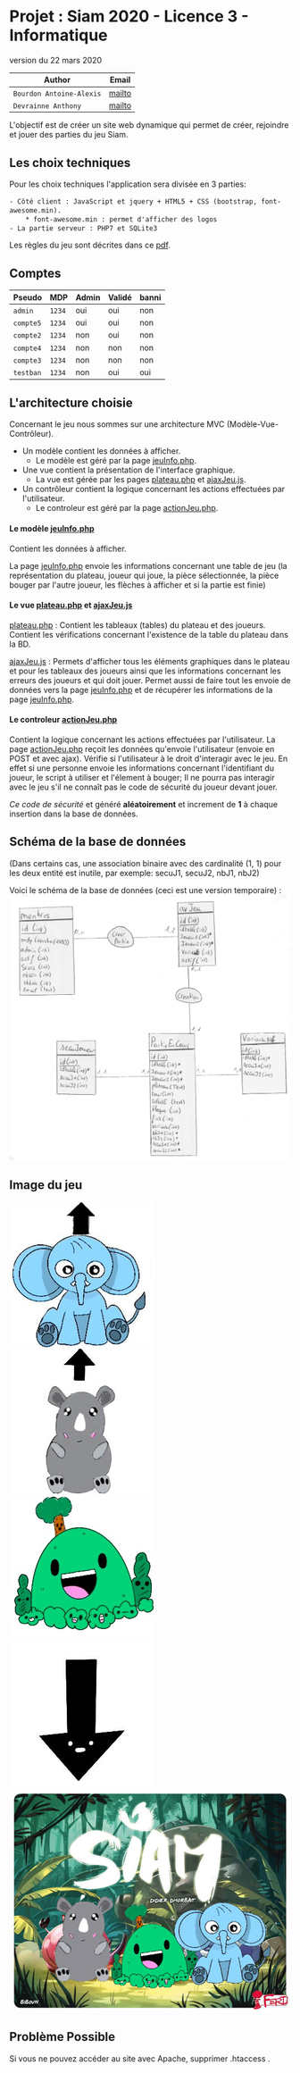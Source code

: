 # Projet : Siam 2020 - Licence 3 - Informatique  
version du 22 mars 2020  

| Author         | Email          |
|----------------|----------------|
|`Bourdon Antoine-Alexis` |[mailto](mailto:antoine-alexis_bourdon@ens.univ-artois.fr) |
|`Devrainne Anthony`      |[mailto](****@****.fr) |


L'objectif est de créer un site web dynamique qui permet de créer, rejoindre et jouer des parties du jeu Siam.

## Les choix techniques

Pour les choix techniques l'application sera divisée en 3 parties:

    - Côté client : JavaScript et jquery + HTML5 + CSS (bootstrap, font-awesome.min). 
        * font-awesome.min : permet d'afficher des logos
    - La partie serveur : PHP7 et SQLite3


Les règles du jeu sont décrites dans ce [pdf](http://regle.jeuxsoc.fr/siam__rg.pdf).

## Comptes  
| Pseudo         | MDP            | Admin         | Validé |banni|
|----------------|----------------|---------------|--------|-----|
|`admin`         |`1234`          | oui           | oui    | non |
|`compte5`       |`1234`          | oui           | oui    | non |
|`compte2`       |`1234`          | non           | oui    | non |
|`compte4`       |`1234`          | non           | non    | non |
|`compte3`       |`1234`          | non           | non    | non |
|`testban`       |`1234`          | non           | oui    | oui |

## L'architecture choisie

Concernant le jeu nous sommes sur une architecture MVC (Modèle-Vue-Contrôleur).

+ Un modèle contient les données à afficher.
    + Le modèle est géré par la page [jeuInfo.php](jeu/jeuInfo.php).
+ Une vue contient la présentation de l'interface graphique.
    + La vue est gérée par les pages [plateau.php](jeu/plateau.php) et [ajaxJeu.js](jeu/js/ajaxJeu.js).
+ Un contrôleur contient la logique concernant les actions effectuées par l'utilisateur.
    + Le controleur est géré par la page [actionJeu.php](jeu/actionJeu.php).


#### Le modèle [jeuInfo.php](jeu/jeuInfo.php)

Contient les données à afficher.

La page [jeuInfo.php](jeu/jeuInfo.php) envoie les informations concernant une table de jeu (la représentation du plateau, joueur qui joue, la pièce sélectionnée, la pièce bouger par l'autre
joueur, les flèches à afficher et si la partie est finie)

#### Le vue [plateau.php](jeu/plateau.php) et [ajaxJeu.js](jeu/js/ajaxJeu.js)

[plateau.php](jeu/plateau.php) : Contient les tableaux (tables) du plateau et des joueurs. Contient les vérifications concernant l'existence de la table du plateau dans la BD.

[ajaxJeu.js](jeu/js/ajaxJeu.js) : Permets d'afficher tous les éléments graphiques dans le plateau et pour les tableaux des joueurs ainsi que les informations concernant les erreurs des joueurs
et qui doit jouer. 
Permet aussi de faire tout les envoie de données vers la page [jeuInfo.php](jeu/jeuInfo.php) et de récupérer les informations de la page [jeuInfo.php](jeu/jeuInfo.php).


#### Le controleur [actionJeu.php](jeu/actionJeu.php)

Contient la logique concernant les actions effectuées par l'utilisateur.
La page [actionJeu.php](jeu/actionJeu.php) reçoit les données qu'envoie l'utilisateur (envoie en POST et avec ajax).
Vérifie si l'utilisateur à le droit d'interagir avec le jeu. En effet si une personne envoie les informations concernant l'identifiant du joueur, le script à utiliser et l'élement à bouger;
Il ne pourra pas interagir avec le jeu s'il ne connaît pas le code de sécurité du joueur devant jouer.

_*Ce code de sécurité*_ et généré **aléatoirement** et increment de **1** à chaque insertion dans la base de données. 


## Schéma de la base de données

(Dans certains cas, une association binaire avec des cardinalité (1, 1) pour les deux entité est inutile, par exemple: secuJ1, secuJ2, nbJ1, nbJ2)

Voici le schéma de la base de données (ceci est une version temporaire) :
![Le plan de jeu.](img/shema.png)


## Image du jeu
![Elephant](img/siam/50.jpg)
![Rhinoceros](img/siam/60.jpg)
![rocher](img/siam/callou.jpg)
![push](img/siam/push.jpg)
![logo](img/logo.jpg)



## Problème Possible
Si vous ne pouvez accéder au site avec Apache, supprimer .htaccess .
